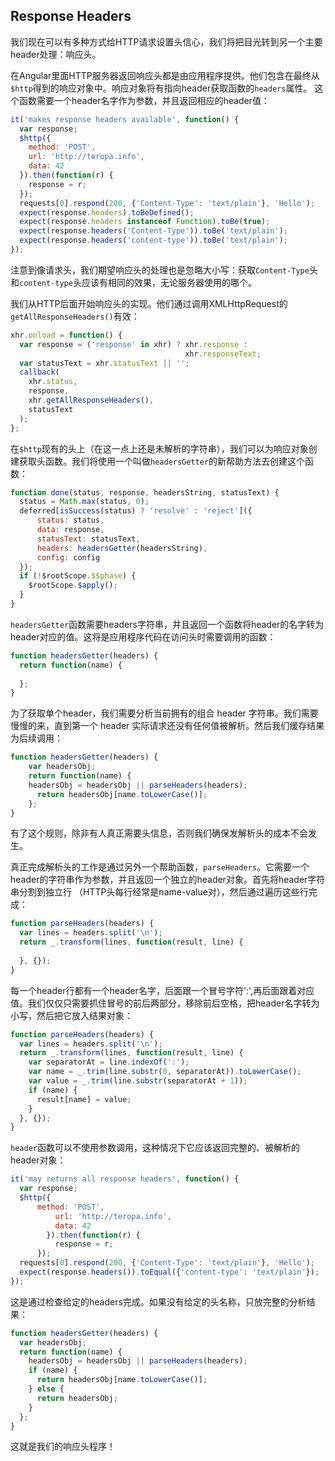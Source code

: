 ## Response Headers
我们现在可以有多种方式给HTTP请求设置头信心，我们将把目光转到另一个主要header处理：响应头。

在Angular里面HTTP服务器返回响应头都是由应用程序提供。他们包含在最终从`$http`得到的响应对象中。响应对象将有指向header获取函数的`headers`属性。
这个函数需要一个header名字作为参数，并且返回相应的header值：
```js
it('makes response headers available', function() {
  var response;
  $http({
    method: 'POST',
    url: 'http://teropa.info',
    data: 42
  }).then(function(r) {
    response = r;
  });
  requests[0].respond(200, {'Content-Type': 'text/plain'}, 'Hello');
  expect(response.headers).toBeDefined();
  expect(response.headers instanceof Function).toBe(true);
  expect(response.headers('Content-Type')).toBe('text/plain');
  expect(response.headers('content-type')).toBe('text/plain');
});
```
注意到像请求头，我们期望响应头的处理也是忽略大小写：获取`Content-Type`头和`content-type`头应该有相同的效果，无论服务器使用的哪个。

我们从HTTP后面开始响应头的实现。他们通过调用XMLHttpRequest的`getAllResponseHeaders()`有效：
```js
xhr.onload = function() {
  var response = ('response' in xhr) ? xhr.response :
                                       xhr.responseText;
  var statusText = xhr.statusText || '';
  callback(
    xhr.status,
    response,
    xhr.getAllResponseHeaders(),
    statusText
  );
};
```
在`$http`现有的头上（在这一点上还是未解析的字符串），我们可以为响应对象创建获取头函数。我们将使用一个叫做`headersGetter`的新帮助方法去创建这个函数：
```js
function done(status, response, headersString, statusText) {
  status = Math.max(status, 0);
  deferred[isSuccess(status) ? 'resolve' : 'reject']({
      status: status,
      data: response,
      statusText: statusText,
      headers: headersGetter(headersString),
      config: config
  });
  if (!$rootScope.$$phase) {
    $rootScope.$apply();
  }
}
```
`headersGetter`函数需要headers字符串，并且返回一个函数将header的名字转为header对应的值。这将是应用程序代码在访问头时需要调用的函数：
```js
function headersGetter(headers) {
  return function(name) {
    
  }; 
}
```
为了获取单个header，我们需要分析当前拥有的组合 header 字符串。我们需要慢慢的来，直到第一个 header 实际请求还没有任何值被解析。然后我们缓存结果为后续调用：
```js
function headersGetter(headers) {
    var headersObj;
    return function(name) {
    headersObj = headersObj || parseHeaders(headers);
      return headersObj[name.toLowerCase()];
    }; 
}
```
有了这个规则，除非有人真正需要头信息，否则我们确保发解析头的成本不会发生。

真正完成解析头的工作是通过另外一个帮助函数，`parseHeaders`。它需要一个header的字符串作为参数，并且返回一个独立的header对象。首先将header字符串分割到独立行
（HTTP头每行经常是name-value对），然后通过遍历这些行完成：
```js
function parseHeaders(headers) {
  var lines = headers.split('\n');
  return _.transform(lines, function(result, line) {
  
  }, {}); 
}
```
每一个header行都有一个header名字，后面跟一个冒号字符':',再后面跟着对应值。我们仅仅只需要抓住冒号的前后两部分，移除前后空格，把header名字转为小写，然后把它放入结果对象：
```js
function parseHeaders(headers) {
  var lines = headers.split('\n');
  return _.transform(lines, function(result, line) {
    var separatorAt = line.indexOf(':');
    var name = _.trim(line.substr(0, separatorAt)).toLowerCase();
    var value = _.trim(line.substr(separatorAt + 1));
    if (name) {
      result[name] = value;
    }
  }, {}); 
}
```
`header`函数可以不使用参数调用，这种情况下它应该返回完整的、被解析的header对象：
```js
it('may returns all response headers', function() {
  var response;
  $http({
      method: 'POST',
          url: 'http://teropa.info',
          data: 42
        }).then(function(r) {
          response = r;
      });
  requests[0].respond(200, {'Content-Type': 'text/plain'}, 'Hello');
  expect(response.headers()).toEqual({'content-type': 'text/plain'});
});
```
这是通过检查给定的headers完成。如果没有给定的头名称，只放完整的分析结果：
```js
function headersGetter(headers) {
  var headersObj;
  return function(name) {
    headersObj = headersObj || parseHeaders(headers);
    if (name) {
      return headersObj[name.toLowerCase()];
    } else {
      return headersObj;
    }
  }; 
}
```
这就是我们的响应头程序！